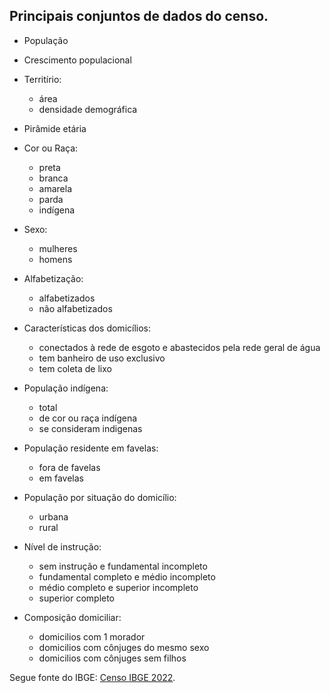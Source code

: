 ## Principais conjuntos de dados do censo.

* População

* Crescimento populacional

* Territírio: 
    * área 
    * densidade demográfica

* Pirâmide etária

* Cor ou Raça: 
    * preta 
    * branca
    * amarela 
    * parda 
    * indígena

* Sexo: 
    * mulheres 
    * homens

* Alfabetização: 
    * alfabetizados 
    * não alfabetizados

* Características dos domicílios: 
    * conectados à rede de esgoto e abastecidos pela rede geral de água
    * tem banheiro de uso exclusivo
    * tem coleta de lixo

* População indígena: 
    * total 
    * de cor ou raça indígena 
    * se consideram indigenas

* População residente em favelas: 
    * fora de favelas
    * em favelas

* População por situação do domicílio: 
    * urbana
    * rural

* Nível de instrução: 
    * sem instrução e fundamental incompleto
    * fundamental completo e médio incompleto
    * médio completo e superior incompleto
    * superior completo

* Composição domiciliar: 
    * domicilios com 1 morador
    * domicilios com cônjuges do mesmo sexo
    * domicilios com cônjuges sem filhos


Segue fonte do IBGE: [Censo IBGE 2022](https://censo2022.ibge.gov.br/panorama/).
